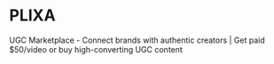 # PLIXA
UGC Marketplace - Connect brands with authentic creators | Get paid $50/video or buy high-converting UGC content
